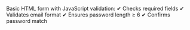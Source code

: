 Basic HTML form with JavaScript validation:
✔ Checks required fields
✔ Validates email format
✔ Ensures password length ≥ 6
✔ Confirms password match
